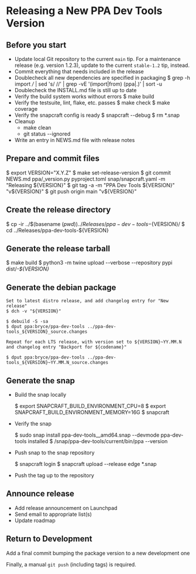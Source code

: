 Releasing a New PPA Dev Tools Version
=====================================

Before you start
----------------

* Update local Git repository to the current `main` tip.  For a
  maintenance release (e.g. version 1.2.3), update to the current
  `stable-1.2` tip, instead.
* Commit everything that needs included in the release
* Doublecheck all new dependencies are specified in packaging
  $ grep -h import */* | sed 's/    //' | grep -vE '(import|from) (ppa|\.)' | sort -u 
* Doublecheck the INSTALL.md file is still up to date
* Verify the build system works without errors
  $ make build
* Verify the testsuite, lint, flake, etc. passes
  $ make check
  $ make coverage
* Verify the snapcraft config is ready
  $ snapcraft --debug
  $ rm *.snap
* Cleanup
  * make clean
  * git status --ignored
* Write an entry in NEWS.md file with release notes

Prepare and commit files
------------------------

  $ export VERSION="X.Y.Z"
  $ make set-release-version
  $ git commit NEWS.md ppa/_version.py pyproject.toml snap/snapcraft.yaml -m "Releasing ${VERSION}"
  $ git tag -a -m "PPA Dev Tools ${VERSION}" "v${VERSION}"
  $ git push origin main "v${VERSION}"


Create the release directory
----------------------------

  $ cp -ir ../$(basename $(pwd)) ../Releases/ppa-dev-tools-${VERSION}/
  $ cd ../Releases/ppa-dev-tools-${VERSION}


Generate the release tarball
----------------------------

  $ make build
  $ python3 -m twine upload --verbose --repository pypi dist/*-${VERSION}*


Generate the debian package
---------------------------

    Set to latest distro release, and add changelog entry for "New release"
    $ dch -v "${VERSION}"

    $ debuild -S -sa
    $ dput ppa:bryce/ppa-dev-tools ../ppa-dev-tools_${VERSION}_source.changes

    Repeat for each LTS release, with version set to ${VERSION}~YY.MM.N
    and changelog entry "Backport for ${codename}"

    $ dput ppa:bryce/ppa-dev-tools ../ppa-dev-tools_${VERSION}~YY.MM.N_source.changes

Generate the snap
-----------------

* Build the snap locally

  $ export SNAPCRAFT_BUILD_ENVIRONMENT_CPU=8
  $ export SNAPCRAFT_BUILD_ENVIRONMENT_MEMORY=16G
  $ snapcraft

* Verify the snap

  $ sudo snap install ppa-dev-tools_<version>_amd64.snap --devmode
  ppa-dev-tools <version> installed
  $ /snap/ppa-dev-tools/current/bin/ppa --version

* Push snap to the snap repository

  $ snapcraft login
  $ snapcraft upload --release edge *.snap

* Push the tag up to the repository


Announce release
----------------

* Add release announcement on Launchpad
* Send email to appropriate list(s)
* Update roadmap


Return to Development
---------------------

Add a final commit bumping the package version to a new development one

Finally, a manual `git push` (including tags) is required.
